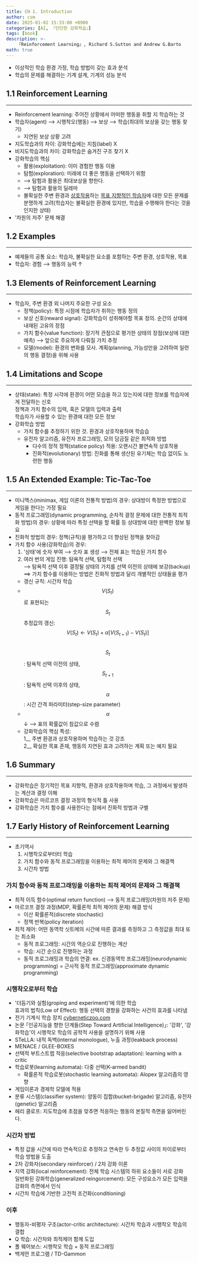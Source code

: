 ```yaml
---
title: CH 1. Introduction
author: csm
date: 2025-01-02 15:33:00 +0900
categories: [AI, 『단단한 강화학습』]
tags: [book]
description: >-
    『Reinforcement Learning』, Richard S.Sutton and Andrew G.Barto
math: true
---
```


- 이상적인 학습 환경 가정, 학습 방법이 갖는 효과 분석
- 학습의 문제를 해결하는 기계 설계, 기계의 성능 분석

## 1.1 Reinforcement Learning
---
- Reinforcement learning: 주어진 상황에서 어떠한 행동을 취할 지 학습하는 것
- 학습자(agent) ⟶ 시행착오(행동) ⟶ 보상 ⟶ 학습(최대의 보상을 갖는 행동 찾기)
    + 지연된 보상 상황 고려
- 지도학습과의 차이: 강화학습에는 지침(label) X
- 비지도학습과의 차이: 강화학습은 숨겨진 구조 찾기 X
- 강화학습의 핵심
    - 활용(exploitation): 이미 경험한 행동 이용
    - 탐험(exploration): 미래에 더 좋은 행동을 선택하기 위함
    +  ⟶ 탐험과 활용은 최대보상을 향한다.
    +  ⟶ 탐험과 활용의 딜레마
    - 불확실한 주변 환경과 <u>상호작용</u>하는 <u>목표 지향적인 학습자</u>에 대한 모든 문제를 분명하게 고려(학습자는 불확실한 환경에 있지만, 학습을 수행해야 한다는 것을 인지한 상태)
- '차원의 저주' 문제 해결

## 1.2 Examples
---
- 예제들의 공통 요소: 학습자, 불확실한 요소를 포함하는 주변 환경, 상호작용, 목표
- 학습자: 경험 ⟶ 행동의 능력 ↑

## 1.3 Elements of Reinforcement Learning
---
- 학습자, 주변 환경 외 나머지 주요한 구성 요소
    - 정책(policy): 특정 시점에 학습자가 취하는 행동 정의
    - 보상 신호(reward signal): 강화학습이 성취해야할 목표 정의. 순간의 상태에 내재된 고유의 장점
    - 가치 함수(value function): 장기적 관점으로 평가한 상태의 장점(보상에 대한 예측) ⟶ 앞으로 주요하게 다뤄질 가치 추정
    - 모델(model): 환경의 변화를 모사. 계획(planning, 가능성만을 고려하여 일련의 행동 결정)을 위해 사용

## 1.4 Limitations and Scope
---
- 상태(state): 특정 시각에 환경이 어떤 모습을 하고 있는지에 대한 정보를 학습자에게 전달하는 신호  
    정책과 가치 함수의 입력, 혹은 모델의 입력과 출력  
    학습자가 사용할 수 있는 환경에 대한 모든 정보
- 강화학습 방법
    - 가치 함수를 추정하기 위한 것. 환경과 상호작용하며 학습습
    - 유전자 알고리즘, 유전자 프로그래밍, 모의 담금질 같은 최적화 방법
        - 다수의 정적 정책(statice policy) 적용: 오랜시간 불연속적 상호작용
        - 진화적(evolutionary) 방법: 진화를 통해 생산된 유기체는 학습 없이도 노련한 행동

## 1.5 An Extended Example: Tic-Tac-Toe
---
- 미니맥스(minimax, 게임 이론의 전통적 방법)의 경우: 상대방이 특정한 방법으로 게임을 한다는 가정 필요
- 동적 프로그래밍(dynamic programming, 순차적 결정 문제에 대한 전통적 최적화 방법)의 경우: 상황에 따라 특정 선택을 할 확률 등 상대방에 대한 완벽한 정보 필요
- 진화적 방법의 경우: 정책(규칙)을 평가하고 더 향상된 정책을 찾아감
- 가치 함수 사용(강화학습)의 경우: 
    1. '상태'에 숫자 부여 ⟶ 숫자 표 생성 ⟶ 전체 표는 학습된 가치 함수  
    2. 여러 번의 게임 진행: 탐욕적 선택, 탐험적 선택  
        ⟶ 탐욕적 선택 이후 결정될 상태의 가치를 선택 이전의 상태에 보강(backup)  
        ⟹ 가치 함수를 이용하는 방법은 진화적 방법과 달리 개별적인 상태들을 평가
    - 갱신 규칙: 시간차 학습   
    - $$V(S_{t})$$로 표현되는 $$S_{t}$$ 추정값의 갱신: $$V(S_{t})  \leftarrow  V(S_{t}) + \alpha \left [V(S_{t+1}) - V(S_{t})  \right ]$$  
        $$S_{t}$$: 탐욕적 선택 이전의 상태, $$S_{t+1}$$: 탐욕적 선택 이후의 상태, $$\alpha$$: 시간 간격 파라미터(step-size parameter) 
    - $$\alpha$$ ↓ ⟶ 표의 확률값이 참값으로 수렴  
    - 강화학습의 핵심 특성:  
        1__ 주변 환경과 상호작용하며 학습하는 것 강조  
        2__ 확실한 목표 존재, 행동의 지연된 효과 고려하는 계획 또는 예지 필요
    
## 1.6 Summary
---
- 강화학습은 장기적인 목표 지향적, 환경과 상호작용하며 학습, 그 과정에서 발생하는 계산과 결정 이해
- 강화학습은 마르코프 결정 과정의 형식적 틀 사용
- 강화학습은 가치 함수를 사용한다는 점에서 진화적 방법과 구별

## 1.7 Early History of Reinforcement Learning
---
- 초기역사
    1. 시행착오로부터터 학습
    2. 가치 함수와 동적 프로그래밍을 이용하는 최적 제어의 문제와 그 해결책
    3. 시간차 방법

### 가치 함수와 동적 프로그래밍을 이용하는 최적 제어의 문제와 그 해결책
- 최적 이득 함수(optimal return function) ⟶ 동적 프로그래밍(차원의 저주 문제)
- 마르코프 결정 과정(MDP, 확률론적 최적 제어의 문제) 해결 방식
    - 이산 확률론적(discrete stochastic)
    - 정책 반복(policy iteration)
- 최적 제어: 어떤 동역학 싯트메의 시간에 따른 결과를 측정하고 그 측정값을 최대 또는 최소화
    - 동적 프로그래밍: 시간의 역순으로 진행하는 계산
    - 학습: 시간 순으로 진행하는 과정
    - 동적 프로그래밍과 학습의 연결: ex. 신경동역학 프로그래밍(neurodynamic programming) = 근사적 동적 프로그래밍(approximate dynamic programming)

### 시행착오로부터 학습
- '더듬기와 실험(groping and experiment)'에 의한 학습  
    효과의 법칙(Low of Effect): 행동 선택의 경향을 강화하는 사건의 효과를 나타냄
- 전기 기계식 학습 장치 [cyberneticzoo.com](https://cyberneticzoo.com/)
- 논문 ｢인공지능을 향한 단계들(Step Toward Artificial Intelligence)｣: '강화', '강화학습'이 시행착오 학습의 공학적 사용을 설명하기 위해 사용
- STeLLA: 내적 독백(internal monologue), 누출 과정(leakback process)
- MENACE / GLEE-BOXES
- 선택적 부트스트랩 적응(selective bootstrap adaptation): learning with a critic
- 학습로봇(learning automata): 다중 선택(K-armed bandit)
    - 확률론적 학습로봇(stochastic learning automata): Alopex 알고리즘의 영향
- 게임이론과 경제학 모델에 적용
- 분류 시스템(classifier system): 양동이 집합(bucket-brigade) 알고리즘, 유전자(genetic) 알고리즘
- 헤리 클로프: 지도학습에 초점을 맞추면 적응하는 행동의 본질적 측면을 잃어버린다.

### 시간차 방법
- 특정 값을 시간에 따라 연속적으로 추정하고 연속한 두 추정값 사이의 차이로부터 학습 방법을 도출
- 2차 강화자(secondary reinforcer) / 2차 강화 이론
- 지역 강화(local reinforcement): 전체 학습 시스템의 하위 요소들이 서로 강화  
    일반화된 강화학습(generalized reingorcement): 모든 구성요소가 모든 입력을 강화의 측면에서 인식
- 시간차 학습에 기반한 고전적 조건화(conditioning)

### 이후
- 행동자-비평자 구조(actor-critic architecture): 시간차 학습과 시행착오 학습의 결합
- Q 학습: 시간차와 최적제어 함께 도입
- 폴 웨어보스: 시행착오 학습 + 동적 프로그래밍
- 백게먼 프로그램 / TD-Gammon